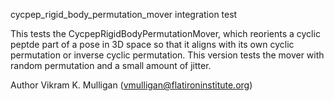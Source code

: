 cycpep\_rigid\_body\_permutation\_mover integration test

This tests the CycpepRigidBodyPermutationMover, which reorients a cyclic peptde part of a pose in 3D space so that it aligns with its own cyclic permutation or inverse cyclic permutation.  This version tests the mover with random permutation and a small amount of jitter. 

Author Vikram K. Mulligan (vmulligan@flatironinstitute.org)
